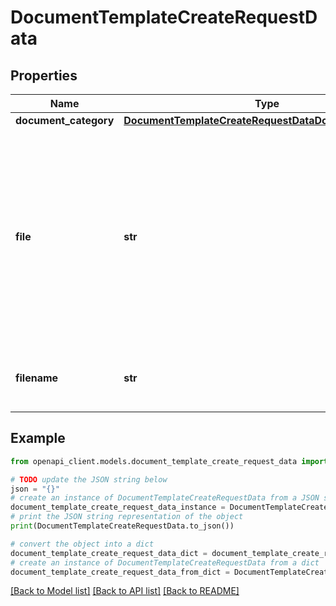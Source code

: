 # DocumentTemplateCreateRequestData


## Properties

Name | Type | Description | Notes
------------ | ------------- | ------------- | -------------
**document_category** | [**DocumentTemplateCreateRequestDataDocumentCategory**](DocumentTemplateCreateRequestDataDocumentCategory.md) |  | [optional] 
**file** | **str** | A file that contains the DocumentTemplate. The file can be uploaded through a form as application/x-www-form-urlencoded or multipart/form-data request. Alternatively, the file can be converted to a BASE64-encoded string and serialized to JSON.  | 
**filename** | **str** | The name of the file. The field is required when the file is BASE64-encoded string. | [optional] 

## Example

```python
from openapi_client.models.document_template_create_request_data import DocumentTemplateCreateRequestData

# TODO update the JSON string below
json = "{}"
# create an instance of DocumentTemplateCreateRequestData from a JSON string
document_template_create_request_data_instance = DocumentTemplateCreateRequestData.from_json(json)
# print the JSON string representation of the object
print(DocumentTemplateCreateRequestData.to_json())

# convert the object into a dict
document_template_create_request_data_dict = document_template_create_request_data_instance.to_dict()
# create an instance of DocumentTemplateCreateRequestData from a dict
document_template_create_request_data_from_dict = DocumentTemplateCreateRequestData.from_dict(document_template_create_request_data_dict)
```
[[Back to Model list]](../README.md#documentation-for-models) [[Back to API list]](../README.md#documentation-for-api-endpoints) [[Back to README]](../README.md)


